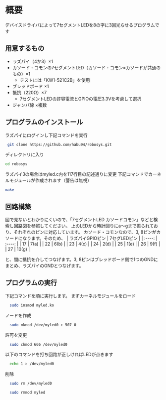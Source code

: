 # 概要
デバイスドライバによって7セグメントLEDを8の字に3回光らせるプログラムです

## 用意するもの
- ラズパイ（4か3）×1
- カソード・コモンの7セグメントLED（カソード・コモン=カソードが共通のもの）×1
  - テストには「KW1-521C2B」を使用
- ブレッドボード ×1
- 抵抗（220Ω）×7
  - 7セグメントLEDの許容電流とGPIOの電圧3.3Vを考慮して選択
- ジャンパ線 ×複数

## プログラムのインストール
ラズパイにログインし下記コマンドを実行
 ```bash
  git clone https://github.com/habu94/robosys.git
 ```
 ディレクトリに入り
  ```bash
  cd robosys
  ```
 ラズパイ3の場合はmyled.c内を117行目の記述通りに変更
 下記コマンドでカーネルモジュールが作成されます（警告は無視）
  ```bash
  make
  ```
## 回路構築
図で見ないとわかりにくいので、「7セグメントLED カソードコモン」などと検索し回路図を参照してください。
上のLEDから時計回りにa～gまで振られており、それぞれのピンに対応しています。
カソード・コモンなので、3, 8ピンがカソードになります。そのため、
|  ラズパイGPIOピン |  7セグLEDピン  |
| :----: | :----: |
|  17  |  7(a)  |
|  22  |  6(b)  |
|  23  |  4(c)  |
|  24  |  2(d)  |
|  25  |  1(e)  |
|  26  |  9(f)  |
|  27  |  10(g)  |

と、間に抵抗を介してつなげます。3, 8ピンはブレッドボード側で1つのGNDにまとめ、ラズパイのGNDとつなげます。

## プログラムの実行
下記コマンドを順に実行します。
まずカーネルモジュールをロード
```bash
  sudo insmod myled.ko
```
ノードを作成
```bash
  sudo mknod /dev/myled0 c 507 0
```
許可を変更
```bash
  sudo chmod 666 /dev/myled0
```
以下のコマンドを打ち回路が正しければLEDが点きます
```bash
  echo 1 > /dev/myled0
```
削除
```bash
  sudo rm /dev/myled0
```
```bash
  sudo rmmod myled
```
